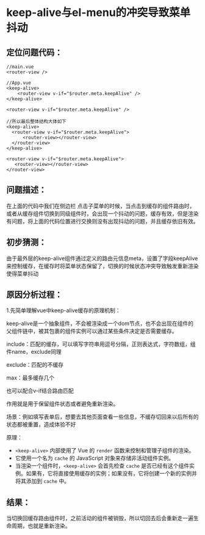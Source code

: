 # keep-alive与el-menu的冲突导致菜单抖动

## 定位问题代码：

```vue
//main.vue
<router-view />

//App.vue
<keep-alive>
	<router-view v-if="$router.meta.keepAlive" />
</keep-alive>

<router-view v-if="$router.meta.keepAlive" />
  
//所以最后整体结构大体如下
<keep-alive>
  <router-view v-if="$router.meta.keepAlive">
      <router-view></router-view>
  </router-view>
</keep-alive>

<router-view v-if="$router.meta.keepAlive">
   <router-view></router-view>
</router-view>
```

## 问题描述：

在上面的代码中我们在侧边栏 点击子菜单的时候，当点击到缓存的组件路由时，或者从缓存组件切换到同级组件时，会出现一个抖动的问题，缓存有效，但是渲染有问题，将上面的代码位置进行交换则没有出现抖动的问题，并且缓存依旧有效。

## 初步猜测：

由于最外层的keep-alive组件通过定义的路由元信息meta，设置了字段keepAlive来控制缓存，在缓存时将菜单状态保留了，切换的时候状态冲突导致触发重新渲染使得菜单抖动

## 原因分析过程：

1.先简单理解vue中keep-alive缓存的原理机制：

keep-alive是一个抽象组件，不会被渲染成一个dom节点，也不会出现在组件的父组件链中，被其包裹的组件实例可以通过某些条件决定是否需要缓存。

include：匹配的缓存，可以填写字符串用逗号分隔，正则表达式，字符数组，组件name，exclude同理

exclude：匹配的不缓存

max：最多缓存几个

也可以配合v-if结合路由匹配

作用就是用于保留组件状态或者避免重新渲染。

场景：例如填写表单后，想要去其他页面查看一些信息，不缓存切回来以后所有的状态都被重置，造成体验不好



原理：

- `<keep-alive>` 内部使用了 Vue 的 `render` 函数来控制和管理子组件的渲染。
- 它使用一个名为 `cache` 的 JavaScript 对象来存储非活动组件实例。
- 当渲染一个组件时，`<keep-alive>` 会首先检查 `cache` 是否已经有这个组件实例。如果有，它将直接使用缓存的实例；如果没有，它将创建一个新的实例并将其添加到 `cache` 中。

## 结果：

当切换回缓存路由组件时，之前活动的组件被销毁，所以切回去后会重新走一遍生命周期，也就是重新渲染。

